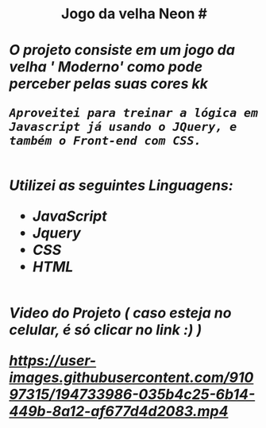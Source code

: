 <h1 align='center' > Jogo da velha Neon #
<h1/>

<div>
  <h5>
    O projeto consiste em um jogo da velha ' Moderno' como pode perceber pelas suas cores kk
<br>

    Aproveitei para treinar a lógica em Javascript já usando o JQuery, e também o Front-end com CSS.
  <h5/>
<div/>

##

Utilizei as seguintes Linguagens:

- JavaScript <br/>
- Jquery<br/>
- CSS <br/>
- HTML <br/>

##

Video do Projeto ( caso esteja no celular, é só clicar no link :) )

https://user-images.githubusercontent.com/91097315/194733986-035b4c25-6b14-449b-8a12-af677d4d2083.mp4
